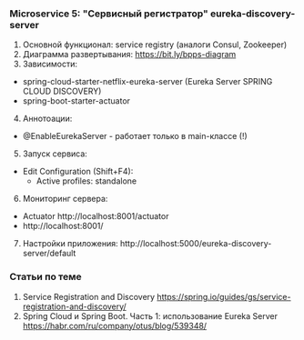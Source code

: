 ### Microservice 5: "Сервисный регистратор" eureka-discovery-server
1. Основной функционал: service registry (аналоги Consul, Zookeeper)
2. Диаграмма развертывания: https://bit.ly/bpps-diagram
3. Зависимости:
  - spring-cloud-starter-netflix-eureka-server (Eureka Server SPRING CLOUD DISCOVERY)
  - spring-boot-starter-actuator
4. Аннотоации:
  - @EnableEurekaServer - работает только в main-классе (!)  
5. Запуск сервиса:
  - Edit Configuration (Shift+F4): 
    - Active profiles: standalone

6. Мониторинг сервера: 
  - Actuator http://localhost:8001/actuator
  - http://localhost:8001/
7. Настройки приложения: http://localhost:5000/eureka-discovery-server/default

### Статьи по теме
1. Service Registration and Discovery https://spring.io/guides/gs/service-registration-and-discovery/
2. Spring Cloud и Spring Boot. Часть 1: использование Eureka Server https://habr.com/ru/company/otus/blog/539348/